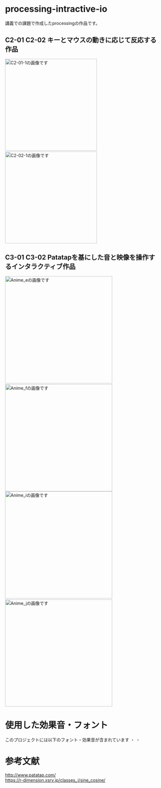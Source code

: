 # processing-intractive-io
講義での課題で作成したprocessingの作品です。


## C2-01 C2-02 キーとマウスの動きに応じて反応する作品

<div align="left">
<img src="https://user-images.githubusercontent.com/96648305/165430015-6c2d0de2-edd0-413c-a411-15d79b27fa2e.png" alt="C2-01-1の画像です" width="300px">&nbsp;
<img src="https://user-images.githubusercontent.com/96648305/165431598-9ebaee02-9fd9-4ceb-9c63-a6fee8e11942.png" alt="C2-02-1の画像です"  width="300px">
</div>

## C3-01 C3-02 Patatapを基にした音と映像を操作するインタラクティブ作品
<div align="left">
<img src="https://user-images.githubusercontent.com/96648305/166222817-ec2bb6e4-674b-4311-aaa4-7c0e7b390e97.png" alt="Anime_eの画像です"  width="350px">&nbsp;&nbsp;
<img src="https://user-images.githubusercontent.com/96648305/166222812-51bf26cf-56ae-4e99-baf4-e2e6ed1aa64c.png" alt="Anime_fの画像です"  width="350px">
<img src="https://user-images.githubusercontent.com/96648305/166223254-fe52bb1d-13ba-487c-aea9-06f046e7f1a8.png" alt="Anime_iの画像です"  width="350px">&nbsp;&nbsp;
<img src="https://user-images.githubusercontent.com/96648305/166222818-147d45c9-b523-45f2-8f54-c827bb9039d0.png" alt="Anime_jの画像です"  width="350px">


# 使用した効果音・フォント
このプロジェクトには以下のフォント・効果音が含まれています
・
・
  
# 参考文献
http://www.patatap.com/  
https://r-dimension.xsrv.jp/classes_j/sine_cosine/
